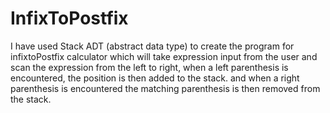 # InfixToPostfix

I have used Stack ADT (abstract data type) to create the program for
infixtoPostfix calculator which will take expression input from the user and scan the
expression from the left to right, when a left parenthesis is encountered, the position is then
added to the stack. and when a right parenthesis is encountered the matching parenthesis is
then removed from the stack.
